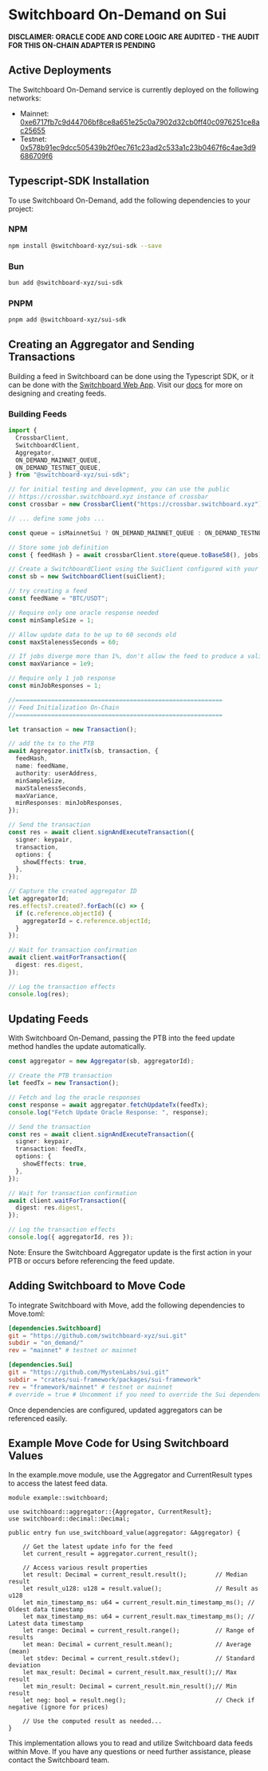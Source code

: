 # Switchboard On-Demand on Sui

**DISCLAIMER: ORACLE CODE AND CORE LOGIC ARE AUDITED - THE AUDIT FOR THIS ON-CHAIN ADAPTER IS PENDING**

## Active Deployments

The Switchboard On-Demand service is currently deployed on the following networks:

- Mainnet: [0xe6717fb7c9d44706bf8ce8a651e25c0a7902d32cb0ff40c0976251ce8ac25655](https://suiscan.xyz/mainnet/object/0xe6717fb7c9d44706bf8ce8a651e25c0a7902d32cb0ff40c0976251ce8ac25655)
- Testnet: [0x578b91ec9dcc505439b2f0ec761c23ad2c533a1c23b0467f6c4ae3d9686709f6](https://suiscan.xyz/testnet/object/0x578b91ec9dcc505439b2f0ec761c23ad2c533a1c23b0467f6c4ae3d9686709f6)

## Typescript-SDK Installation

To use Switchboard On-Demand, add the following dependencies to your project:

### NPM

```bash
npm install @switchboard-xyz/sui-sdk --save
```

### Bun

```bash
bun add @switchboard-xyz/sui-sdk
```

### PNPM

```bash
pnpm add @switchboard-xyz/sui-sdk
```

## Creating an Aggregator and Sending Transactions

Building a feed in Switchboard can be done using the Typescript SDK, or it can be done with the [Switchboard Web App](https://ondemand.switchboard.xyz/sui/mainnet). Visit our [docs](https://docs.switchboard.xyz/docs) for more on designing and creating feeds.

### Building Feeds

```typescript
import {
  CrossbarClient,
  SwitchboardClient,
  Aggregator,
  ON_DEMAND_MAINNET_QUEUE,
  ON_DEMAND_TESTNET_QUEUE,
} from "@switchboard-xyz/sui-sdk";

// for initial testing and development, you can use the public
// https://crossbar.switchboard.xyz instance of crossbar
const crossbar = new CrossbarClient("https://crossbar.switchboard.xyz");

// ... define some jobs ...

const queue = isMainnetSui ? ON_DEMAND_MAINNET_QUEUE : ON_DEMAND_TESTNET_QUEUE;

// Store some job definition
const { feedHash } = await crossbarClient.store(queue.toBase58(), jobs);

// Create a SwitchboardClient using the SuiClient configured with your favorite RPC on testnet or mainnet
const sb = new SwitchboardClient(suiClient);

// try creating a feed
const feedName = "BTC/USDT";

// Require only one oracle response needed
const minSampleSize = 1;

// Allow update data to be up to 60 seconds old
const maxStalenessSeconds = 60;

// If jobs diverge more than 1%, don't allow the feed to produce a valid update
const maxVariance = 1e9;

// Require only 1 job response
const minJobResponses = 1;

//==========================================================
// Feed Initialization On-Chain
//==========================================================

let transaction = new Transaction();

// add the tx to the PTB
await Aggregator.initTx(sb, transaction, {
  feedHash,
  name: feedName,
  authority: userAddress,
  minSampleSize,
  maxStalenessSeconds,
  maxVariance,
  minResponses: minJobResponses,
});

// Send the transaction
const res = await client.signAndExecuteTransaction({
  signer: keypair,
  transaction,
  options: {
    showEffects: true,
  },
});

// Capture the created aggregator ID
let aggregatorId;
res.effects?.created?.forEach((c) => {
  if (c.reference.objectId) {
    aggregatorId = c.reference.objectId;
  }
});

// Wait for transaction confirmation
await client.waitForTransaction({
  digest: res.digest,
});

// Log the transaction effects
console.log(res);
```

## Updating Feeds

With Switchboard On-Demand, passing the PTB into the feed update method handles the update automatically.

```typescript
const aggregator = new Aggregator(sb, aggregatorId);

// Create the PTB transaction
let feedTx = new Transaction();

// Fetch and log the oracle responses
const response = await aggregator.fetchUpdateTx(feedTx);
console.log("Fetch Update Oracle Response: ", response);

// Send the transaction
const res = await client.signAndExecuteTransaction({
  signer: keypair,
  transaction: feedTx,
  options: {
    showEffects: true,
  },
});

// Wait for transaction confirmation
await client.waitForTransaction({
  digest: res.digest,
});

// Log the transaction effects
console.log({ aggregatorId, res });
```

Note: Ensure the Switchboard Aggregator update is the first action in your PTB or occurs before referencing the feed update.

## Adding Switchboard to Move Code

To integrate Switchboard with Move, add the following dependencies to Move.toml:

```toml
[dependencies.Switchboard]
git = "https://github.com/switchboard-xyz/sui.git"
subdir = "on_demand/"
rev = "mainnet" # testnet or mainnet

[dependencies.Sui]
git = "https://github.com/MystenLabs/sui.git"
subdir = "crates/sui-framework/packages/sui-framework"
rev = "framework/mainnet" # testnet or mainnet
# override = true # Uncomment if you need to override the Sui dependency
```

Once dependencies are configured, updated aggregators can be referenced easily.

## Example Move Code for Using Switchboard Values

In the example.move module, use the Aggregator and CurrentResult types to access the latest feed data.

```move
module example::switchboard;

use switchboard::aggregator::{Aggregator, CurrentResult};
use switchboard::decimal::Decimal;

public entry fun use_switchboard_value(aggregator: &Aggregator) {

    // Get the latest update info for the feed
    let current_result = aggregator.current_result();

    // Access various result properties
    let result: Decimal = current_result.result();        // Median result
    let result_u128: u128 = result.value();               // Result as u128
    let min_timestamp_ms: u64 = current_result.min_timestamp_ms(); // Oldest data timestamp
    let max_timestamp_ms: u64 = current_result.max_timestamp_ms(); // Latest data timestamp
    let range: Decimal = current_result.range();          // Range of results
    let mean: Decimal = current_result.mean();            // Average (mean)
    let stdev: Decimal = current_result.stdev();          // Standard deviation
    let max_result: Decimal = current_result.max_result();// Max result
    let min_result: Decimal = current_result.min_result();// Min result
    let neg: bool = result.neg();                         // Check if negative (ignore for prices)

    // Use the computed result as needed...
}
```

This implementation allows you to read and utilize Switchboard data feeds within Move. If you have any questions or need further assistance, please contact the Switchboard team.
